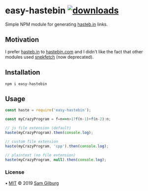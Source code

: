 # easy-hastebin [![downloads](https://img.shields.io/npm/dt/easy-hastebin.svg?color=%234cb9fa&style=flat-square)](https://www.npmjs.com/package/easy-hastebin)
Simple NPM module for generating [hasteb.in](https://hasteb.in) links.

## Motivation
I prefer [hasteb.in](https://hasteb.in) to [hastebin.com](https://hastebin.com) and I didn't like the fact that other modules used [snekfetch](https://www.npmjs.com/package/snekfetch) (now deprecated).

## Installation
```npm i easy-hastebin```

## Usage
```js
const haste = require('easy-hastebin');

const myCrazyProgram = f=n=>n>1?f(n-1)+f(n-2):n;

// js file extension (default)
haste(myCrazyProgram).then(console.log);

// custom file extension
haste(myCrazyProgram, 'cpp').then(console.log);

// plaintext (no file extension)
haste(myCrazyProgram, null).then(console.log);
```

### License
• [MIT](https://github.com/syztumGG/easy-hastebin/blob/master/LICENSE.md) © 2019 [Sam Gilburg](https://github.com/syztumGG)